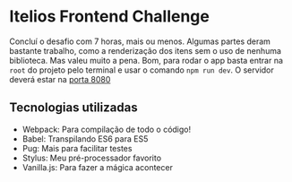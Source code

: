 # Itelios Frontend Challenge

Concluí o desafio com 7 horas, mais ou menos. Algumas partes deram bastante trabalho, como a renderização dos itens sem o uso de nenhuma biblioteca. Mas valeu muito a pena.
Bom, para rodar o app basta entrar na `root` do projeto pelo terminal e usar o comando `npm run dev`.
O servidor deverá estar na [porta 8080](http://localhost:8080/)

## Tecnologias utilizadas

- Webpack: Para compilação de todo o código!
- Babel: Transpilando ES6 para ES5
- Pug: Mais para facilitar testes
- Stylus: Meu pré-processador favorito
- Vanilla.js: Para fazer a mágica acontecer
